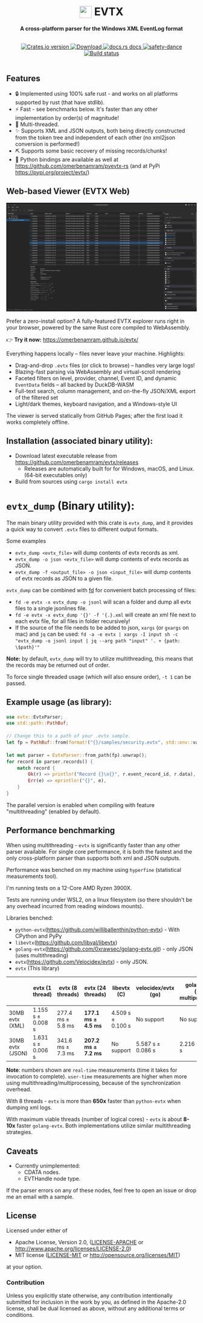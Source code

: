 <h1 align="center"><img style="padding:0;vertical-align:bottom;" height="32" width="32" src="/eventvwr.ico"/> EVTX</h1>
<div align="center">
 <p>
  <strong>
   A cross-platform parser for the Windows XML EventLog format
  </strong>

 </p>
</div>

<br />

<div align="center">
  <!-- Crates version -->
  <a href="https://crates.io/crates/evtx">
    <img src="https://img.shields.io/crates/v/evtx.svg?style=flat-square"
    alt="Crates.io version" />
  </a>
  <!-- Downloads -->
  <a href="https://crates.io/crates/evtx">
    <img src="https://img.shields.io/crates/d/evtx.svg?style=flat-square"
      alt="Download" />
  </a>
  <!-- docs.rs docs -->
  <a href="https://docs.rs/evtx">
    <img src="https://img.shields.io/badge/docs-latest-blue.svg?style=flat-square"
      alt="docs.rs docs" />
  </a>
   <a href="https://github.com/rust-secure-code/safety-dance/">
    <img src="https://img.shields.io/badge/unsafe-forbidden-success.svg"
      alt="safety-dance" />
  </a>
  <a href="https://github.com/omerbenamram/evtx/actions/workflows/test.yml">
    <img src="https://github.com/omerbenamram/evtx/actions/workflows/test.yml/badge.svg"
      alt="Build status" />
  </a>
</div>

</br>

## Features

 - 🔒 Implemented using 100% safe rust - and works on all platforms supported by rust (that have stdlib).
 - ⚡ Fast - see benchmarks below. It's faster than any other implementation by order(s) of magnitude!
 - 🚀 Multi-threaded.
 - ✨ Supports XML and JSON outputs, both being directly constructed from the token tree and independent of each other (no xml2json conversion is performed!)
 - ⛏️ Supports some basic recovery of missing records/chunks!
 - 🐍 Python bindings are available as well at https://github.com/omerbenamram/pyevtx-rs (and at PyPi https://pypi.org/project/evtx/)

## Web-based Viewer (EVTX Web)

![EVTX Web Screenshot](/evtx_web_ui.png)

Prefer a zero-install option?  A fully-featured EVTX explorer runs right in your browser, powered by the same Rust core compiled to WebAssembly.

👉 **Try it now:** <https://omerbenamram.github.io/evtx/>

Everything happens locally – files never leave your machine.  Highlights:

* Drag-and-drop `.evtx` files (or click to browse) – handles very large logs!
* Blazing-fast parsing via WebAssembly and virtual-scroll rendering
* Faceted filters on level, provider, channel, Event ID, and dynamic `EventData` fields – all backed by DuckDB-WASM
* Full-text search, column management, and on-the-fly JSON/XML export of the filtered set
* Light/dark themes, keyboard navigation, and a Windows-style UI

The viewer is served statically from GitHub Pages; after the first load it works completely offline.

## Installation (associated binary utility):
  - Download latest executable release from https://github.com/omerbenamram/evtx/releases
    - Releases are automatically built for for Windows, macOS, and Linux. (64-bit executables only)
  - Build from sources using  `cargo install evtx`

# `evtx_dump` (Binary utility):
The main binary utility provided with this crate is `evtx_dump`, and it provides a quick way to convert `.evtx` files to
different output formats.

Some examples
  - `evtx_dump <evtx_file>` will dump contents of evtx records as xml.
  - `evtx_dump -o json <evtx_file>` will dump contents of evtx records as JSON.
  - `evtx_dump -f <output_file> -o json <input_file>` will dump contents of evtx records as JSON to a given file.

`evtx_dump` can be combined with [fd](https://github.com/sharkdp/fd) for convenient batch processing of files:
  - `fd -e evtx -x evtx_dump -o jsonl` will scan a folder and dump all evtx files to a single jsonlines file.
  - `fd -e evtx -x evtx_dump '{}' -f '{.}.xml` will create an xml file next to each evtx file, for all files in folder recursively!
  - If the source of the file needs to be added to json, `xargs` (or `gxargs` on mac) and `jq` can be used: `fd -a -e evtx | xargs -I input sh -c "evtx_dump -o jsonl input | jq --arg path "input" '. + {path: \$path}'"`

**Note:** by default, `evtx_dump` will try to utilize multithreading, this means that the records may be returned out of order.

To force single threaded usage (which will also ensure order), `-t 1` can be passed.

## Example usage (as library):
```rust
use evtx::EvtxParser;
use std::path::PathBuf;

// Change this to a path of your .evtx sample.
let fp = PathBuf::from(format!("{}/samples/security.evtx", std::env::var("CARGO_MANIFEST_DIR").unwrap()));

let mut parser = EvtxParser::from_path(fp).unwrap();
for record in parser.records() {
    match record {
        Ok(r) => println!("Record {}\n{}", r.event_record_id, r.data),
        Err(e) => eprintln!("{}", e),
    }
}
```

The parallel version is enabled when compiling with feature "multithreading" (enabled by default).

## Performance benchmarking

When using multithreading - `evtx` is significantly faster than any other parser available.
For single core performance, it is both the fastest and the only cross-platform parser than supports both xml and JSON outputs.

Performance was benched on my machine using `hyperfine` (statistical measurements tool).

I'm running tests on a 12-Core AMD Ryzen 3900X.

Tests are running under WSL2, on a linux filesystem (so there shouldn't be any overhead incurred from reading windows mounts).

Libraries benched:

- `python-evtx`(https://github.com/williballenthin/python-evtx) - With CPython and PyPy
- `libevtx`(https://github.com/libyal/libevtx)
- `golang-evtx`(https://github.com/0xrawsec/golang-evtx.git) - only JSON (uses multithreading)
- `evtx`(https://github.com/Velocidex/evtx) - only JSON.
- `evtx` (This library)


|                  | evtx (1 thread)      | evtx (8 threads)      | evtx (24 threads)         | libevtx (C)          | velocidex/evtx (go)  | golang-evtx (uses multiprocessing) | python-evtx (CPython 3.7.6) | python-evtx (PyPy 7.3.0) |
|------------------|----------------------|-----------------------|---------------------------|----------------------|----------------------|------------------------------------|-----------------------------|--------------------------|
| 30MB evtx (XML)  | 1.155 s  ±   0.008 s | 277.4 ms  ±    5.8 ms | **177.1 ms  ±    4.5 ms** | 4.509 s  ±   0.100 s | No support           | No support                         | 4m11.046s (ran once)        | 1m12.828s (ran once)     |
| 30MB evtx (JSON) | 1.631 s  ±   0.006 s | 341.6 ms  ±    7.3 ms | **207.2 ms  ±    7.2 ms** | No support           | 5.587 s  ±   0.086 s | 2.216 s  ±   0.027 s               | No support                  | No support               |

**Note**: numbers shown are `real-time` measurements (time it takes for invocation to complete). `user-time` measurements are higher when more using multithreading/multiprocessing, because of the synchronization overhead.

With 8 threads - `evtx` is more than **650x** faster than `python-evtx` when dumping xml logs.

With maximum viable threads (number of logical cores) - `evtx` is about **8-10x** faster `golang-evtx`. Both implementations utilize similar multithreading strategies.

## Caveats

- Currently unimplemented:
   - CDATA nodes.
   - EVTHandle node type.

If the parser errors on any of these nodes, feel free to open an issue or drop me an email with a sample.

## License

Licensed under either of

 * Apache License, Version 2.0, ([LICENSE-APACHE](LICENSE-APACHE) or http://www.apache.org/licenses/LICENSE-2.0)
 * MIT license ([LICENSE-MIT](LICENSE-MIT) or http://opensource.org/licenses/MIT)

at your option.

### Contribution

Unless you explicitly state otherwise, any contribution intentionally submitted
for inclusion in the work by you, as defined in the Apache-2.0 license, shall be dual licensed as above, without any
additional terms or conditions.
